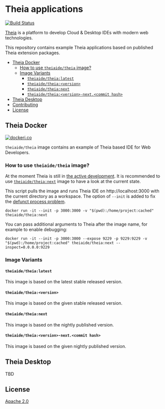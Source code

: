 # Theia applications
[![Build Status](https://travis-ci.org/theia-ide/theia-apps.svg?branch=master)](https://travis-ci.org/theia-ide/theia-apps)

[Theia](https://github.com/theia-ide/theia) is a platform to develop Cloud & Desktop IDEs with modern web technologies.

This repository contains example Theia applications based on published Theia extension packages.

- [Theia Docker](#theia-docker)
  - [How to use `theiaide/theia` image?](#how-to-use-theiaidetheia-image)
  - [Image Variants](#image-variants)
    - [`theiaide/theia:latest`](#theiaidetheialatest)
    - [`theiaide/theia:<version>`](#theiaidetheiaversion)
    - [`theiaide/theia:next`](#theiaidetheianext)
    - [`theiaide/theia:<version>-next.<commit hash>`](#theiaidetheiaversion-nextcommit-hash)
- [Theia Desktop](#theia-desktop)
- [Contributing](CONTRIBUTING.md)
- [License](#license)

## Theia Docker

[![dockeri.co](http://dockeri.co/image/theiaide/theia)](https://hub.docker.com/r/theiaide/theia/)

`theiaide/theia` image contains an example of Theia based IDE for Web Developers.

### How to use `theiaide/theia` image?

At the moment Theia is still in [the active development](https://github.com/theia-ide/theia#roadmap). It is recommended to use [`theiaide/theia:next`](#typefoxtheianext) image to have a look at the current state.

This script pulls the image and runs Theia IDE on http://localhost:3000 with the current directory as a workspace. The option of `--init` is added to fix the [defunct process problem](https://github.com/theia-ide/theia-apps/issues/195).

    docker run -it --init -p 3000:3000 -v "$(pwd):/home/project:cached" theiaide/theia:next

You can pass additional arguments to Theia after the image name, for example to enable debugging:

    docker run -it --init -p 3000:3000 --expose 9229 -p 9229:9229 -v "$(pwd):/home/project:cached" theiaide/theia:next --inspect=0.0.0.0:9229

### Image Variants

#### `theiaide/theia:latest`

This image is based on the latest stable released version.

#### `theiaide/theia:<version>`

This image is based on the given stable released version.

#### `theiaide/theia:next`

This image is based on the nightly published version.

#### `theiaide/theia:<version>-next.<commit hash>`

This image is based on the given nightly published version.

## Theia Desktop

TBD

## License

[Apache 2.0](LICENSE)
